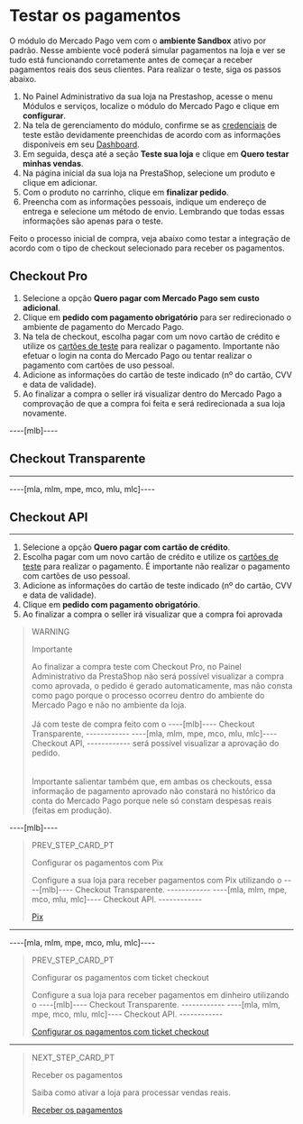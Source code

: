 # Testar os pagamentos
 
O módulo do Mercado Pago vem com o **ambiente Sandbox** ativo por padrão. Nesse ambiente você poderá simular pagamentos na loja e ver se tudo está funcionando corretamente antes de começar a receber pagamentos reais dos seus clientes. Para realizar o teste, siga os passos abaixo.
 
1. No Painel Administrativo da sua loja na Prestashop, acesse o menu Módulos e serviços, localize o módulo do Mercado Pago e clique em **configurar**.
2. Na tela de gerenciamento do módulo, confirme se as [credenciais](/developers/pt/guides/additional-content/credentials/credentials) de teste estão devidamente preenchidas de acordo com as informações disponíveis em seu [Dashboard](/developers/pt/guides/additional-content/dashboard/introduction).
3. Em seguida, desça até a seção **Teste sua loja** e clique em **Quero testar minhas vendas**.
4. Na página inicial da sua loja na PrestaShop, selecione um produto e clique em adicionar.
5. Com o produto no carrinho, clique em **finalizar pedido**.
6. Preencha com as informações pessoais, indique um endereço de entrega e selecione um método de envio. Lembrando que todas essas informações são apenas para o teste.

Feito o processo inicial de compra, veja abaixo como testar a integração de acordo com o tipo de checkout selecionado para receber os pagamentos.

## Checkout Pro

1. Selecione a opção **Quero pagar com Mercado Pago sem custo adicional**.
2. Clique em **pedido com pagamento obrigatório** para ser redirecionado o ambiente de pagamento do Mercado Pago. 
3. Na tela de checkout, escolha pagar com um novo cartão de crédito e utilize os [cartões de teste](/developers/pt/guides/additional-content/testing/test-cards) para realizar o pagamento. Importante não efetuar o login na conta do Mercado Pago ou tentar realizar o pagamento com cartões de uso pessoal. 
3. Adicione as informações do cartão de teste indicado (nº do cartão, CVV e data de validade). 
4. Ao finalizar a compra o seller irá visualizar dentro do Mercado Pago a comprovação de que a compra foi feita e será redirecionada a sua loja novamente. 

----[mlb]---- 
## Checkout Transparente 
------------ 
----[mla, mlm, mpe, mco, mlu, mlc]---- 
## Checkout API 
------------

1. Selecione a opção **Quero pagar com cartão de crédito**.
2. Escolha pagar com um novo cartão de crédito e utilize os [cartões de teste](/developers/pt/guides/additional-content/testing/test-cards) para realizar o pagamento. É importante não realizar o pagamento com cartões de uso pessoal.
3. Adicione as informações do cartão de teste indicado (nº do cartão, CVV e data de validade). 
4. Clique em **pedido com pagamento obrigatório**.
5. Ao finalizar a compra o seller irá visualizar que a compra foi aprovada

> WARNING
>
> Importante
> 
> Ao finalizar a compra teste com Checkout Pro, no Painel Administrativo da PrestaShop não será possível visualizar a compra como aprovada, o pedido é gerado automaticamente, mas não consta como pago porque o processo ocorreu dentro do ambiente do Mercado Pago e não no ambiente da loja. 
> </br> <br/>
> Já com teste de compra feito com o ----[mlb]---- Checkout Transparente, ------------ ----[mla, mlm, mpe, mco, mlu, mlc]---- Checkout API, ------------ será possível visualizar a aprovação do pedido.  
> </br> <br/>
> Importante salientar também que, em ambas os checkouts, essa informação de pagamento aprovado não constará no histórico da conta do Mercado Pago porque nele só constam despesas reais (feitas em produção).

----[mlb]----
> PREV_STEP_CARD_PT
>
> Configurar os pagamentos com Pix
>
> Configure a sua loja para receber pagamentos com Pix utilizando o ----[mlb]---- Checkout Transparente. ------------ ----[mla, mlm, mpe, mco, mlu, mlc]---- Checkout API. ------------ 
>
> [Pix](/developers/pt/docs/prestashop/payment-setup/cho-api/pix)
------------

----[mla, mlm, mpe, mco, mlu, mlc]----
> PREV_STEP_CARD_PT
>
> Configurar os pagamentos com ticket checkout
>
> Configure a sua loja para receber pagamentos em dinheiro utilizando o ----[mlb]---- Checkout Transparente. ------------ ----[mla, mlm, mpe, mco, mlu, mlc]---- Checkout API. ------------
>
> [Configurar os pagamentos com ticket checkout](/developers/pt/docs/prestashop/payment-setup/cho-api/ticket-checkout)
------------

> NEXT_STEP_CARD_PT
>
> Receber os pagamentos
>
> Saiba como ativar a loja para processar vendas reais.
>
> [Receber os pagamentos](/developers/pt/docs/prestashop/sales-processing/go-to-production)